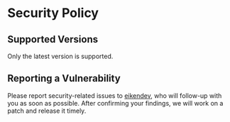 # Security Policy

## Supported Versions

Only the latest version is supported.

## Reporting a Vulnerability

Please report security-related issues to [eikendev](https://www.eiken.dev/), who will follow-up with you as soon as possible.
After confirming your findings, we will work on a patch and release it timely.
